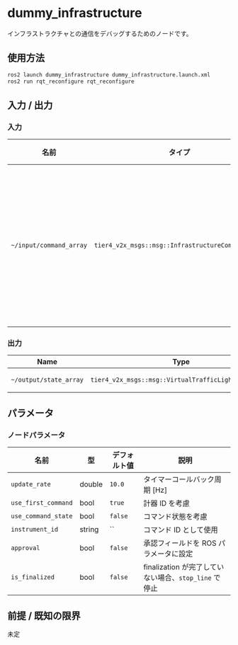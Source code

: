 # dummy_infrastructure

インフラストラクチャとの通信をデバッグするためのノードです。

## 使用方法


```sh
ros2 launch dummy_infrastructure dummy_infrastructure.launch.xml
ros2 run rqt_reconfigure rqt_reconfigure
```

## 入力 / 出力

### 入力

| 名前                      | タイプ                                               | 説明                                |
| ------------------------- | ---------------------------------------------------- | ------------------------------------ |
| `~/input/command_array`     | `tier4_v2x_msgs::msg::InfrastructureCommandArray` | インフラストラクチャのコマンド           |

### 出力

| Name                                       | Type                                                 | Description                                                                                          |
| -------------------------------------------- | ---------------------------------------------------- | -------------------------------------------------------------------------------------------------- |
| `~/output/state_array`                     | `tier4_v2x_msgs::msg::VirtualTrafficLightStateArray` | 仮想信号機アレイ                                                                                       |

## パラメータ

### ノードパラメータ

| 名前                | 型   | デフォルト値 | 説明                                       |
| ------------------- | ------ | ------------- | ------------------------------------------------- |
| `update_rate`       | double | `10.0`        | タイマーコールバック周期 [Hz]                        |
| `use_first_command` | bool   | `true`        | 計器 ID を考慮                               |
| `use_command_state` | bool   | `false`       | コマンド状態を考慮                               |
| `instrument_id`     | string | ``            | コマンド ID として使用                                 |
| `approval`          | bool   | `false`       | 承認フィールドを ROS パラメータに設定                   |
| `is_finalized`      | bool   | `false`       | finalization が完了していない場合、`stop_line` で停止 |

## 前提 / 既知の限界

未定


